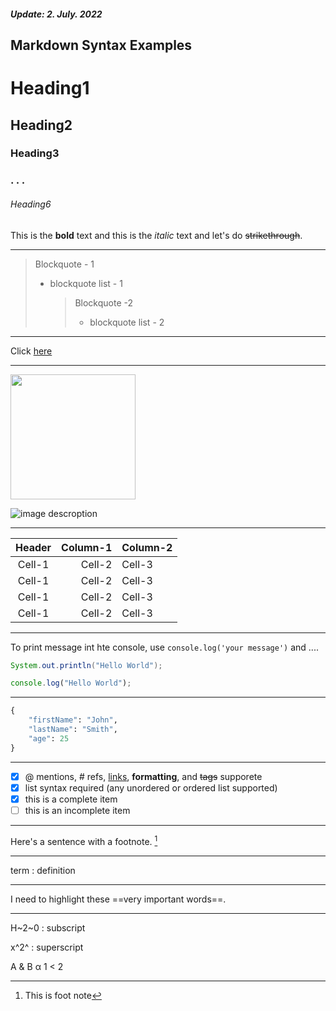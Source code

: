 <h5>Update: 2. July. 2022</h5>

<!-- Headings -->

## Markdown Syntax Examples

# Heading1

## Heading2

### Heading3

### . . .

###### Heading6

## <!-- Line-->

This is the **bold** text and this is the _italic_ text and let's do ~~strikethrough~~.

---

<!-- Blockquote -->

> Blockquote - 1
>
> -   blockquote list - 1
>     > Blockquote -2
>     >
>     > -   blockquote list - 2

---

<!--Link -->

Click [here](https://carolinau.edu)

---

<!-- Image -->
<img src= "https://i.pinimg.com/originals/3f/96/16/3f9616b9dde12992d254aa30613939da.jpg" width = 200>

![image descroption](https://i.pinimg.com/originals/3f/96/16/3f9616b9dde12992d254aa30613939da.jpg)

---

<!-- Table -->

| Header | Column-1 | Column-2 |
| :----: | -------: | :------- |
| Cell-1 |   Cell-2 | Cell-3   |
| Cell-1 |   Cell-2 | Cell-3   |
| Cell-1 |   Cell-2 | Cell-3   |
| Cell-1 |   Cell-2 | Cell-3   |

---

<!-- Code -->

To print message int hte console, use `console.log('your message')` and ....

```java
System.out.println("Hello World");
```

```js
console.log("Hello World");
```

---

<!-- Fenced Code Block-->

```py
{
    "firstName": "John",
    "lastName": "Smith",
    "age": 25
}
```

---

<!-- Task List-->

-   [x] @ mentions, # refs, [links](), **formatting**, and <del>tags</del> supporete
-   [x] list syntax required (any unordered or ordered list supported)
-   [x] this is a complete item
-   [ ] this is an incomplete item

---

<!-- Footnote-->

Here's a sentence with a footnote. [^1]

---

<!-- Definition List -->

term
: definition

---

<!-- Highlight -->

I need to highlight these ==very important words==.

---

<!--Subscript -->

H~2~0 : subscript

<!--Superscript -->

x^2^ : superscript

A & B
&alpha;
1 < 2

[^1]: This is foot note
